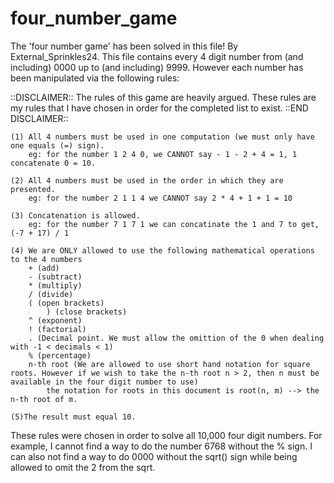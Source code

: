 # four_number_game
The 'four number game' has been solved in this file!
By External_Sprinkles24.
This file contains every 4 digit number from (and including) 0000 up to (and including) 9999.
However each number has been manipulated via the following rules: 

::DISCLAIMER::
The rules of this game are heavily argued. These rules are my rules that I have chosen in order for the completed list to exist.
::END DISCLAIMER::

	(1) All 4 numbers must be used in one computation (we must only have one equals (=) sign).
		eg: for the number 1 2 4 0, we CANNOT say - 1 - 2 + 4 = 1, 1 concatenate 0 = 10.
    
	(2) All 4 numbers must be used in the order in which they are presented. 
		eg: for the number 2 1 1 4 we CANNOT say 2 * 4 + 1 + 1 = 10
      
	(3) Concatenation is allowed.
		eg: for the number 7 1 7 1 we can concatinate the 1 and 7 to get, (-7 + 17) / 1
    
	(4) We are ONLY allowed to use the following mathematical operations to the 4 numbers	
		+ (add)
		- (subtract)
		* (multiply)
		/ (divide) 
		( (open brackets)
    		) (close brackets)
		^ (exponent)
		! (factorial)
		. (Decimal point. We must allow the omittion of the 0 when dealing with -1 < decimals < 1)
		% (percentage)
		n-th root (We are allowed to use short hand notation for square roots. However if we wish to take the n-th root n > 2, then n must be available in the four digit number to use)
			the notation for roots in this document is root(n, m) --> the n-th root of m.
      
	(5)The result must equal 10.

These rules were chosen in order to solve all 10,000 four digit numbers. 
For example, I cannot find a way to do the number 6768 without the % sign.
I can also not find a way to do 0000 without the sqrt() sign while being allowed to omit the 2 from the sqrt.
